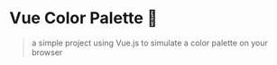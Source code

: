 # Vue Color Palette 🎨

> a simple project using Vue.js to simulate a color palette on your browser 

<p align="center"">
  <img src="https://cdn.discordapp.com/attachments/732234196487241741/755384698859159654/unknown.png" width="900px>
</p>
